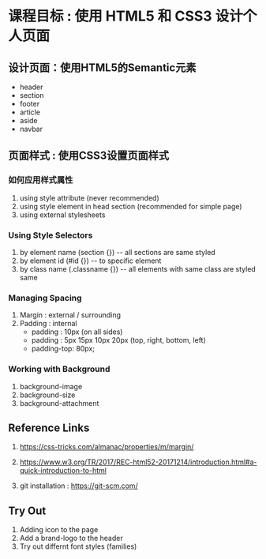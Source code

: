 # 课程目标 : 使用 HTML5 和 CSS3 设计个人页面

## 设计页面：使用HTML5的Semantic元素

* header
* section
* footer
* article
* aside
* navbar

## 页面样式 : 使用CSS3设置页面样式

### 如何应用样式属性

1. using style attribute (never recommended)
2. using style element in head section (recommended for simple page)
3. using external stylesheets

### Using Style Selectors

1. by element name (section {}) -- all sections are same styled
2. by element id (#id {}) -- to specific element 
3. by class name (.classname {}) -- all elements with same class are styled same

### Managing Spacing

1. Margin : external / surrounding
2. Padding : internal
    - padding : 10px (on all sides)
    - padding : 5px 15px 10px 20px (top, right, bottom, left)
    - padding-top: 80px;


### Working with Background

1. background-image
2. background-size
3. background-attachment


## Reference Links 

1. https://css-tricks.com/almanac/properties/m/margin/
2. https://www.w3.org/TR/2017/REC-html52-20171214/introduction.html#a-quick-introduction-to-html

3. git installation : https://git-scm.com/

## Try Out 

1. Adding icon to the page
2. Add a brand-logo to the header
3. Try out differnt font styles (families)

